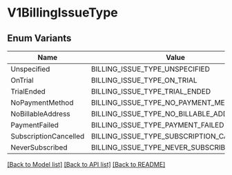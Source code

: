 # V1BillingIssueType

## Enum Variants

| Name | Value |
|---- | -----|
| Unspecified | BILLING_ISSUE_TYPE_UNSPECIFIED |
| OnTrial | BILLING_ISSUE_TYPE_ON_TRIAL |
| TrialEnded | BILLING_ISSUE_TYPE_TRIAL_ENDED |
| NoPaymentMethod | BILLING_ISSUE_TYPE_NO_PAYMENT_METHOD |
| NoBillableAddress | BILLING_ISSUE_TYPE_NO_BILLABLE_ADDRESS |
| PaymentFailed | BILLING_ISSUE_TYPE_PAYMENT_FAILED |
| SubscriptionCancelled | BILLING_ISSUE_TYPE_SUBSCRIPTION_CANCELLED |
| NeverSubscribed | BILLING_ISSUE_TYPE_NEVER_SUBSCRIBED |


[[Back to Model list]](../README.md#documentation-for-models) [[Back to API list]](../README.md#documentation-for-api-endpoints) [[Back to README]](../README.md)


